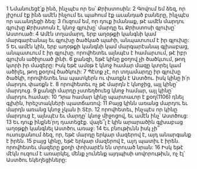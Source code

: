 1 Նմանուեցէ՛ք ինձ, ինչպէս որ ես՝ Քրիստոսին: 2 Գովում եմ ձեզ, որ յիշում էք ինձ ամէն ինչում եւ պահում էք աւանդած բաները, ինչպէս որ աւանդեցի ձեզ: 3 Ուզում եմ, որ դուք իմանաք, թէ ամէն մարդու գլուխը Քրիստոսն է, կնոջ գլուխը՝ մարդը եւ Քրիստոսի գլուխը՝ Աստուած: 4 Ամէն տղամարդ, երբ աղօթքի կանգնի կամ մարգարէանայ եւ գլուխը ծածկած պահի, անպատւում է իր գլուխը: 5 Եւ ամէն կին, երբ աղօթքի կանգնի կամ մարգարէանայ գլխաբաց, անպատւում է իր գլուխը. որովհետեւ այնպէս է համարւում, թէ իբր գլուխն ածիլուած լինի. 6 քանզի, եթէ կինը քօղով չի ծածկւում, թող կտրի իր մազերը: Իսկ եթէ ամօթ է կնոջ համար մազը կտրել կամ ածիլել, թող քօղով ծածկուի: 7 Պէտք չէ, որ տղամարդը իր գլուխը ծածկի, որովհետեւ նա պատկերն ու փառքն է Աստծու. իսկ կինը ի՛ր մարդու փառքն է. 8 որովհետեւ ոչ թէ մարդն է կնոջից, այլ կինը՝ մարդուց. 9 քանզի մարդը չստեղծուեց կնոջ համար, այլ կինը՝ մարդու համար: 10 Դրա համար կինը պարտաւոր է քօղ(1106) դնել գլխին, հրեշտակների պատճառով: 11 Բայց կինն առանց մարդու եւ մարդն առանց կնոջ չկան ի Տէր. 12 որովհետեւ, ինչպէս որ կինը մարդուց է, այնպէս եւ մարդը՝ կնոջ միջոցով, եւ ամէն ինչ՝ Աստծուց: 13 Եւ դուք ինքնե՛րդ դատեցէք. վայե՞լ է կին արարածին գլխաբաց աղօթքի կանգնել Աստծու առաջ: 14 Եւ բնութիւնն իսկ չի՞ ուսուցանում ձեզ, որ, եթէ մարդը երկար մազերով է, այդ անարգանք է իրեն. 15 բայց կինը, եթէ երկար մազերով է, այդ պատիւ է իրեն. որովհետեւ մազերը քօղի փոխարէն են տրուած նրան: 16 Իսկ եթէ մէկն ուզում է առարկել, մենք չունենք այդպիսի սովորութիւն, ոչ էլ՝ Աստծու եկեղեցիները:
